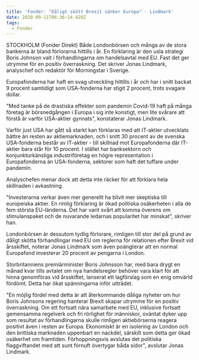 ```yaml
---
title: 'Fonder: "Dåligt skött Brexit sänker Europa" - Lindmark'
date: 2020-09-11T06:36:14.428Z
tags:
  - Fonder
---
```

STOCKHOLM (Fonder Direkt) Både Londonbörsen och många av de stora bankerna är bland förlorarna hittills i år. En förklaring är den usla strategi Boris Johnson valt i förhandlingarna om handelsavtal med EU. Fast det ger utrymme för en positiv överraskning. Det skriver Jonas Lindmark, analyschef och redaktör för Morningstar i Sverige.

Europafonderna har haft en svag utveckling hittills i år och har i snitt backat 9 procent samtidigt som USA-fonderna har stigit 2 procent, trots svagare dollar.

"Med tanke på de drastiska effekter som pandemin Covid-19 haft på många företag är börsnedgången i Europa i sig inte konstigt, men lite svårare att förstå är varför USA-aktier gynnats", konstaterar Jonas Lindmark.

Varför just USA har gått så starkt kan förklaras med att IT-aktier utvecklats bättre än resten av aktiemarknaden, och i snitt 30 procent av de svenska USA-fonderna består av IT-aktier - till skillnad mot Europafonderna där IT-aktier bara står för 10 procent. I stället har banksektorn och konjunkturkänsliga industriföretag en högre representation i Europafonderna än USA-fonderna, sektorer som haft det tuffare under pandemin.

Analyschefen menar dock att detta inte räcker för att förklara hela skillnaden i avkastning.

"Investerarna verkar även mer generellt ha blivit mer skeptiska till europeiska aktier. En rimlig förklaring är ökad politiska osäkerheten i alla de fem största EU-länderna. Det har varit svårt att komma överens om stimulanspaket och de nuvarande ledarnas popularitet har minskat", skriver han.

Londonbörsen är dessutom tydlig förlorare, rimligen till stor del på grund av dåligt skötta förhandlingar med EU om reglerna för relationen efter Brexit vid årsskiftet, noterar Jonas Lindmark som även poängterar att en normal Europafond investerar 20 procent av pengarna i London.

Storbritanniens premiärminister Boris Johnsson har, med bara drygt en månad kvar tills avtalet om nya handelsregler behöver vara klart för att hinna genomföras vid årsskiftet, lanserat ett lagförslag som en enig omvärld fördömt. Detta har ökat spänningarna inför utträdet.

"En möjlig fördel med detta är att återkommande dåliga nyheter om hur Boris Johnsons regering hanterar Brexit skapar utrymme för en positiv överraskning. Om ett fortsatt nära samarbete med EU, inklusive fortsatt gemensamma regelverk och fri rörlighet för människor, oväntat dyker upp som resultat av förhandlingarna skulle rimligen aktiebörserna reagera positivt även i resten av Europa. Ekonomiskt är en isolering av London och den brittiska marknaden uppenbart en nackdel, särskilt som detta ger ökad osäkerhet om framtiden. Förhoppningsvis avslutas det politiska flaggviftandet med att sunt förnuft övertygar båda sidor", avslutar Jonas Lindmark.